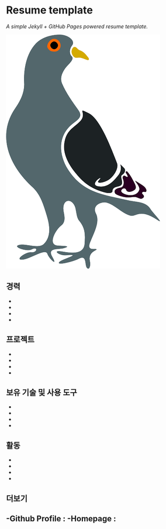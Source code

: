 # Resume template

*A simple Jekyll + GitHub Pages powered resume template.*

![img](images/gugu.png)

## 경력
-
-
-
-

## 프로젝트
-
-
-
-

## 보유 기술 및 사용 도구
-
-
-
-

## 활동
-
-
-
-

## 더보기
-Github Profile :
-Homepage : 
-

